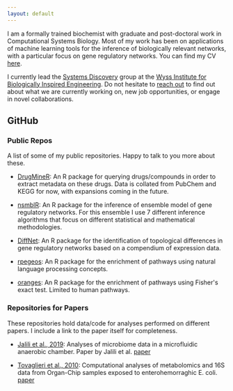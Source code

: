 ```yaml
---
layout: default
---
```


I am a formally trained biochemist with graduate and post-doctoral work in Computational Systems Biology. Most of my work has been on applications of machine learning tools for the inference of biologically relevant networks, with a particular focus on gene regulatory networks. You can find my CV [here](https://github.com/diogocamacho/CV/blob/master/DMC.pdf).

I currently lead the [Systems Discovery]() group at the [Wyss Institute for Biologically Inspired Engineering](wyss.harvard.edu). Do not hesitate to [reach out](mailto:diogo.camacho@wyss.harvard.edu) to find out about what we are currently working on, new job opportunities, or engage in novel collaborations.



## GitHub

### Public Repos
A list of some of my public repositories. Happy to talk to you more about these.

 - [DrugMineR](https://github.com/diogocamacho/drugminer): An R package for querying drugs/compounds in order to extract metadata on these drugs. Data is collated from PubChem and KEGG for now, with expansions coming in the future.

 - [nsmblR](http://www.github.com/diogocamacho/nsmblR): An R package for the inference of ensemble model of gene regulatory networks. For this ensemble I use 7 different inference algorithms that focus on different statistical and mathematical methodologies.

 - [DiffNet](http://www.github.com/diogocamacho/diffnet): An R package for the identification of topological differences in gene regulatory networks based on a compendium of expression data.  

 - [rpegeos](http://www.github.com/diogocamacho/rpegeos): An R package for the enrichment of pathways using natural language processing concepts.

 - [oranges](http://www.github.com/diogocamacho/oranges): An R package for the enrichment of pathways using Fisher's exact test. Limited to human pathways.

### Repositories for Papers
These repositories hold data/code for analyses performed on different papers. I include a link to the paper itself for completeness.

 - [Jalili et al., 2019](http://www.github.com/diogocamacho/jalili_microbiome): Analyses of microbiome data in a microfluidic anaerobic chamber. Paper by Jalili et al. [paper](https://www.nature.com/articles/s41551-019-0397-0)

 - [Tovaglieri et al., 2010](http://www.github.com/diogocamacho/tovaglieri_metabolites): Computational analyses of metabolomics and 16S data from Organ-Chip samples exposed to enterohemorraghic E. coli. [paper](https://microbiomejournal.biomedcentral.com/articles/10.1186/s40168-019-0650-5)
